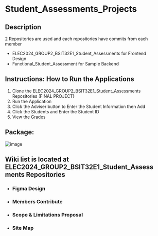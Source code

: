 # Student_Assessments_Projects
## Description
2 Repositories are used and each repositories have commits from each member
- ELEC2024_GROUP2_BSIT32E1_Student_Assessments for Frontend Design
- Functional_Student_Assessment for Sample Backend
  
## Instructions:  How to Run the Applications
1. Clone the ELEC2024_GROUP2_BSIT32E1_Student_Assessments Repositories (FINAL PROJECT)
2.  Run the Application
3.  Click the Adviser button to Enter the Student Information then Add
4.  Click the Students and Enter the Student ID
5.  View the Grades

## Package:
![image](https://github.com/BSIT32E1-STUDENT-ASSESSMENT/ELEC2024_GROUP2_BSIT32E1_Student_Assessments/assets/160818162/bb626610-eb29-42d5-b790-409412414f85)


## Wiki list is located at ELEC2024_GROUP2_BSIT32E1_Student_Assessments Repositories
- ### Figma Design
- ### Members Contribute
- ### Scope & Limitations Proposal
- ### Site Map
